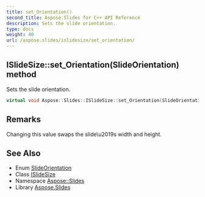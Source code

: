 ```yaml
---
title: set_Orientation()
second_title: Aspose.Slides for C++ API Reference
description: Sets the slide orientation.
type: docs
weight: 40
url: /aspose.slides/islidesize/set_orientation/
---
```

## ISlideSize::set_Orientation(SlideOrientation) method


Sets the slide orientation.

```cpp
virtual void Aspose::Slides::ISlideSize::set_Orientation(SlideOrientation value)=0
```

## Remarks


Changing this value swaps the slide\\u2019s width and height. 
## See Also

* Enum [SlideOrientation](../../slideorientation/)
* Class [ISlideSize](../)
* Namespace [Aspose::Slides](../../)
* Library [Aspose.Slides](../../../)